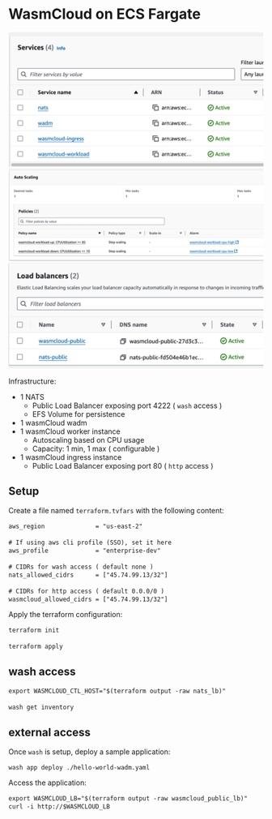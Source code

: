 # WasmCloud on ECS Fargate

![](./fargate.png)
![](./autoscaling.png)
![](./loadbalancer.png)

Infrastructure:

- 1 NATS
  - Public Load Balancer exposing port 4222 ( `wash` access )
  - EFS Volume for persistence
- 1 wasmCloud wadm
- 1 wasmCloud worker instance
  - Autoscaling based on CPU usage
  - Capacity: 1 min, 1 max ( configurable )
- 1 wasmCloud ingress instance
  - Public Load Balancer exposing port 80 ( `http` access )

## Setup

Create a file named `terraform.tvfars` with the following content:

```hcl
aws_region              = "us-east-2"

# If using aws cli profile (SSO), set it here
aws_profile             = "enterprise-dev"

# CIDRs for wash access ( default none )
nats_allowed_cidrs      = ["45.74.99.13/32"]

# CIDRs for http access ( default 0.0.0/0 )
wasmcloud_allowed_cidrs = ["45.74.99.13/32"]
```

Apply the terraform configuration:

```shell
terraform init

terraform apply
```

## wash access

```shell
export WASMCLOUD_CTL_HOST="$(terraform output -raw nats_lb)"

wash get inventory
```

## external access

Once `wash` is setup, deploy a sample application:

```shell
wash app deploy ./hello-world-wadm.yaml
```

Access the application:

```shell
export WASMCLOUD_LB="$(terraform output -raw wasmcloud_public_lb)"
curl -i http://$WASMCLOUD_LB
```
